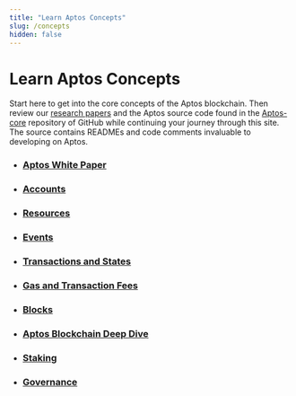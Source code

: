 ```yaml
---
title: "Learn Aptos Concepts"
slug: /concepts
hidden: false
---
```


# Learn Aptos Concepts

Start here to get into the core concepts of the Aptos blockchain. Then review our [research papers](https://aptoslabs.com/research) and the Aptos source code found in the [Aptos-core](https://github.com/aptos-labs/aptos-core) repository of GitHub while continuing your journey through this site. The source contains READMEs and code comments invaluable to developing on Aptos.

- ### [Aptos White Paper](../aptos-white-paper/index.md)
- ### [Accounts](./accounts.md)
- ### [Resources](./resources.md)
- ### [Events](./events.md)
- ### [Transactions and States](./txns-states.md)
- ### [Gas and Transaction Fees](./gas-txn-fee.md)
- ### [Blocks](./blocks.md)
- ### [Aptos Blockchain Deep Dive](./blockchain.md)
- ### [Staking](./staking.md)
- ### [Governance](./governance.md)
